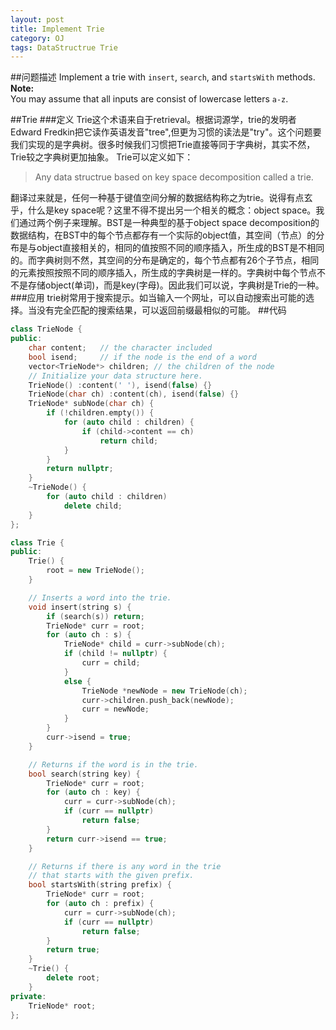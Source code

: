 ```yaml
---
layout: post
title: Implement Trie
category: OJ
tags: DataStructrue Trie 
---
```

##问题描述
Implement a trie with `insert`, `search`, and `startsWith` methods.  
**Note:**  
You may assume that all inputs are consist of lowercase letters `a-z`.  

##Trie
###定义
Trie这个术语来自于retrieval。根据词源学，trie的发明者Edward Fredkin把它读作英语发音"tree",但更为习惯的读法是"try"。这个问题要我们实现的是字典树。很多时候我们习惯把Trie直接等同于字典树，其实不然，Trie较之字典树更加抽象。
Trie可以定义如下：
>Any data structrue based on key space decomposition called a trie.

翻译过来就是，任何一种基于键值空间分解的数据结构称之为trie。说得有点玄乎，什么是key space呢？这里不得不提出另一个相关的概念：object space。我们通过两个例子来理解。BST是一种典型的基于object space decomposition的数据结构，在BST中的每个节点都存有一个实际的object值，其空间（节点）的分布是与object直接相关的，相同的值按照不同的顺序插入，所生成的BST是不相同的。而字典树则不然，其空间的分布是确定的，每个节点都有26个子节点，相同的元素按照按照不同的顺序插入，所生成的字典树是一样的。字典树中每个节点不不是存储object(单词)，而是key(字母)。因此我们可以说，字典树是Trie的一种。
###应用
trie树常用于搜索提示。如当输入一个网址，可以自动搜索出可能的选择。当没有完全匹配的搜索结果，可以返回前缀最相似的可能。
##代码

```c++
class TrieNode {
public:
	char content;   // the character included
	bool isend;     // if the node is the end of a word
	vector<TrieNode*> children; // the children of the node
	// Initialize your data structure here.
	TrieNode() :content(' '), isend(false) {}
	TrieNode(char ch) :content(ch), isend(false) {}
	TrieNode* subNode(char ch) {
		if (!children.empty()) {
			for (auto child : children) {
				if (child->content == ch)
					return child;
			}
		}
		return nullptr;
	}
	~TrieNode() {
		for (auto child : children)
			delete child;
	}
};

class Trie {
public:
	Trie() {
		root = new TrieNode();
	}

	// Inserts a word into the trie.
	void insert(string s) {
		if (search(s)) return;
		TrieNode* curr = root;
		for (auto ch : s) {
			TrieNode* child = curr->subNode(ch);
			if (child != nullptr) {
				curr = child;
			}
			else {
				TrieNode *newNode = new TrieNode(ch);
				curr->children.push_back(newNode);
				curr = newNode;
			}
		}
		curr->isend = true;
	}

	// Returns if the word is in the trie.
	bool search(string key) {
		TrieNode* curr = root;
		for (auto ch : key) {
			curr = curr->subNode(ch);
			if (curr == nullptr)
				return false;
		}
		return curr->isend == true;
	}

	// Returns if there is any word in the trie
	// that starts with the given prefix.
	bool startsWith(string prefix) {
		TrieNode* curr = root;
		for (auto ch : prefix) {
			curr = curr->subNode(ch);
			if (curr == nullptr)
				return false;
		}
		return true;
	}
	~Trie() {
		delete root;
	}
private:
	TrieNode* root;
};
```
